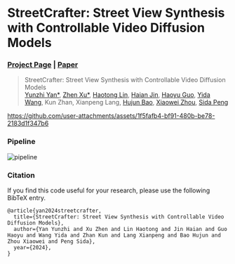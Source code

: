 # StreetCrafter: Street View Synthesis with Controllable Video Diffusion Models

### [Project Page](https://zju3dv.github.io/street_crafter) | [Paper](https://arxiv.org/abs/2412.13188)
> StreetCrafter: Street View Synthesis with Controllable Video Diffusion Models  
> [Yunzhi Yan*](https://yunzhiy.github.io/), [Zhen Xu*](https://zhenx.me/), [Haotong Lin](https://haotongl.github.io/), [Haian Jin](https://haian-jin.github.io/), [Haoyu Guo](https://github.com/ghy0324), [Yida Wang](https://wangyida.github.io/), Kun Zhan, Xianpeng Lang, [Hujun Bao](http://www.cad.zju.edu.cn/home/bao/), [Xiaowei Zhou](https://www.xzhou.me/), [Sida Peng](https://pengsida.net/)

https://github.com/user-attachments/assets/1f5fafb4-bf91-480b-be78-2183d1f347b6


### Pipeline
![pipeline](images/pipeline.png)

### Citation

If you find this code useful for your research, please use the following BibTeX entry.

```
@article{yan2024streetcrafter,
  title={StreetCrafter: Street View Synthesis with Controllable Video Diffusion Models},
  author={Yan Yunzhi and Xu Zhen and Lin Haotong and Jin Haian and Guo Haoyu and Wang Yida and Zhan Kun and Lang Xianpeng and Bao Hujun and Zhou Xiaowei and Peng Sida},
  year={2024},
}

```

